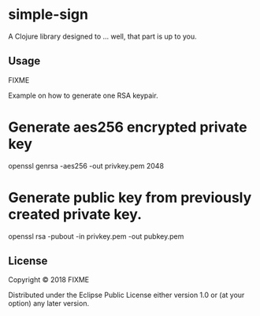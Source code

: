 # simple-sign

A Clojure library designed to ... well, that part is up to you.

## Usage

FIXME

Example on how to generate one RSA keypair.
# Generate aes256 encrypted private key
openssl genrsa -aes256 -out privkey.pem 2048

# Generate public key from previously created private key.
openssl rsa -pubout -in privkey.pem -out pubkey.pem

## License

Copyright © 2018 FIXME

Distributed under the Eclipse Public License either version 1.0 or (at
your option) any later version.

